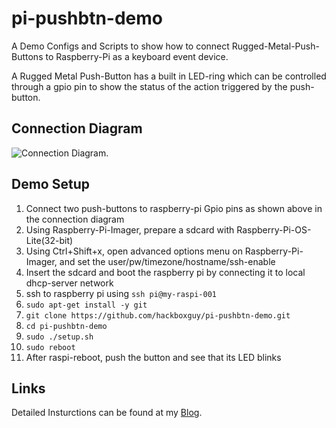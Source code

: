 # pi-pushbtn-demo
A Demo Configs and Scripts to show how to connect Rugged-Metal-Push-Buttons to Raspberry-Pi as a keyboard event device.

A Rugged Metal Push-Button has a built in LED-ring which can be controlled through a gpio pin to show the status of the action triggered by the push-button.

## Connection Diagram

![Connection Diagram.](/images/connection-diagram.png "Connection Diagram.")

## Demo Setup
1. Connect two push-buttons to raspberry-pi Gpio pins as shown above in the connection diagram
1. Using Raspberry-Pi-Imager, prepare a sdcard with Raspberry-Pi-OS-Lite(32-bit)
1. Using Ctrl+Shift+x, open advanced options menu on Raspberry-Pi-Imager, and set the user/pw/timezone/hostname/ssh-enable
1. Insert the sdcard and boot the raspberry pi by connecting it to local dhcp-server network
1. ssh to raspberry pi using ```ssh pi@my-raspi-001```
1. ```sudo apt-get install -y git```
1. ```git clone https://github.com/hackboxguy/pi-pushbtn-demo.git```
1. ```cd pi-pushbtn-demo```
1. ```sudo ./setup.sh```
1. ```sudo reboot```
1. After raspi-reboot, push the button and see that its LED blinks


## Links

Detailed Insturctions can be found at my [Blog](http://albert-david.blogspot.com/2023/06/interfacing-rugged-metal-push-button.html).
